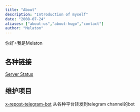 ```yaml
---
title: "About"
description: "Introduction of myself"
date: "2008-07-24"
aliases: ["about-us","about-hugo","contact"]
author: "Melaton"
---
```


你好⭐我是Melaton

## 各种链接

[Server Status](https://status.melaton.top)

## 维护项目

[x-repost-telegram-bot](https://github.com/HundSimon/x-repost-telegram-bot) 从各种平台转发到telegram channel的bot 